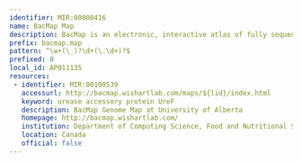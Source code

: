 ```yaml
---
identifier: MIR:00000416
name: BacMap Map
description: BacMap is an electronic, interactive atlas of fully sequenced bacterial genomes. It contains labeled, zoomable and searchable chromosome maps for sequenced prokaryotic (archaebacterial and eubacterial) species. Each map can be zoomed to the level of individual genes and each gene is hyperlinked to a richly annotated gene card. All bacterial genome maps are supplemented with separate prophage genome maps as well as separate tRNA and rRNA maps. Each bacterial chromosome entry in BacMap contains graphs and tables on a variety of gene and protein statistics. Likewise, every bacterial species entry contains a bacterial 'biography' card, with taxonomic details, phenotypic details, textual descriptions and images. This collection references genome map information.
prefix: bacmap.map
pattern: ^\w+(\_)?\d+(\.\d+)?$
prefixed: 0
local_id: AP011135
resources:
 - identifier: MIR:00100539
   accessurl: http://bacmap.wishartlab.com/maps/${lid}/index.html
   keyword: urease accessory protein UreF
   description: BacMap Genome Map at University of Alberta
   homepage: http://bacmap.wishartlab.com/
   institution: Department of Computing Science, Food and Nutritional Science, University of Alberta, Edmonton
   location: Canada
   official: false
---
```

